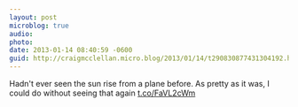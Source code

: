 ```yaml
---
layout: post
microblog: true
audio: 
photo: 
date: 2013-01-14 08:40:59 -0600
guid: http://craigmcclellan.micro.blog/2013/01/14/t290830877431304192.html
---
```

Hadn't ever seen the sun rise from a plane before. As pretty as it was, I could do without seeing that again [t.co/FaVL2cWm](http://t.co/FaVL2cWm)
